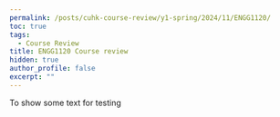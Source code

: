 ```yaml
---
permalink: /posts/cuhk-course-review/y1-spring/2024/11/ENGG1120/
toc: true
tags:
  - Course Review
title: ENGG1120 Course review
hidden: true
author_profile: false
excerpt: ""
---
```



To show some text for testing
